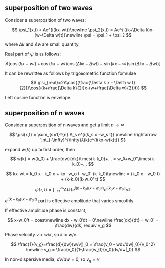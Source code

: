 ## superposition of two waves

Consider a superposition of two waves:

$$
\psi_1(x,t) = Ae^{i(kx-wt)}\newline
\psi_2(x,t) = Ae^{i((k+\Delta k)x-(w+\Delta w)t)}\newline
\psi = \psi_1 + \psi_2
$$

where $\Delta k$ and $\Delta w$ are small quantity.

Real part of $\psi$ is as follows:

$$
A[\cos{(kx-wt)}+\cos{(kx-wt)}\cos{(\Delta kx-\Delta wt)} - \sin{(kx-wt)}\sin{(\Delta kx-\Delta wt)}]
$$

It can be rewritten as follows by trigonometric function formulae

$$
\psi_{real}=2A\cos{(\frac{\Delta k x - \Delta w t}{2})}\cos{((k+\frac{\Delta k}{2})x-(w+\frac{\Delta w}{2})t)}
$$

Left cosine function is envelope. 

## superposition of n waves

Consider a superposition of n waves and get a limit $n\rightarrow \infty$

$$
\psi(x,t) = \sum_{s=1}^{n} A_s e^{i(k_s x -w_s t)} \newline
\rightarrow \int_{-\infty}^{\infty}A(k)e^{i(kx-w(k)t)}
$$

expand $w(k)$ up to first order, then

$$
w(k) = w(k_0) + \frac{dw}{dk}\times(k-k_0)+... = w_0+w_0'\times(k-k_0)+...
$$

$$
kx-wt = k_0 x - k_0 x + kx -w_o t -w_0' (k-k_0)t\newline
= (k_0 x - w_0 t) + (k-k_0)(k-w_0' t)
$$

$$
\psi(x,t) = \int_{-\infty}^{\infty} A(k)e^{i(k-k_0)(x-w_0't)}e^{i(k_0 x-w_0 t)}dk
$$

$e^{i(k-k_0)(x-w_0't)}$ part is effective amplitude that varies smoothly.

If effective amplitude phase is constant, 

$$
x-w_0't = const\newline
dx - w_0'dt = 0\newline
\frac{dx}{dt} = w_0' = \frac{dw}{dk} \equiv v_g 
$$

Phase velocity $v=w/k$, so $k=w/v$.

$$
\frac{1}{v_g}=\frac{d}{dw}(w/v)|_0 = \frac{v_0 - wdv/dw|_0}{v_0^2} \newline
v_g = \frac{v_0}{1-\frac{w_0}{v_0}dv/dw|_0}
$$

In non-dispersive media, $dv/dw=0$, so $v_g=v$
